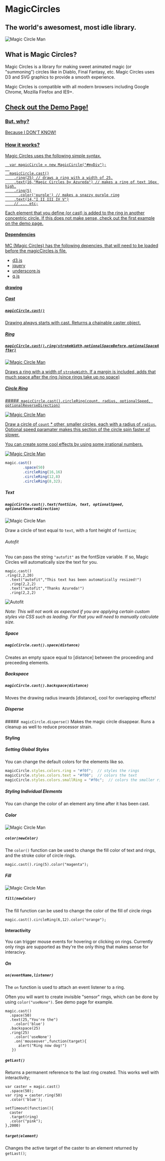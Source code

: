 MagicCircles
============

The world's awesomest, most idle library.
-----------------------------

![Magic Circle Man](https://raw.githubusercontent.com/danielstern/MagicCircles/master/project_images/logo.jpg)

What is Magic Circles?
--------
Magic Circles is a library for making sweet animated magic (or "summoning") circles like in Diablo, Final Fantasy, etc. Magic Circles uses D3 and SVG graphics to provide a smooth experience.

Magic Circles is compatible with all modern browsers including Google Chrome, Mozilla Firefox and IE9+.

<h2>
  <a href="http://azureda.com/magicCircles/">Check out the Demo Page!
</h2>

### But, why?
Because I DON'T KNOW!

### How it works?
Magic Circles uses the following simple syntax.

```
  var magicCircle = new MagicCircle("#myDiv");
  
  magicCircle.cast()
    .ring(25) // draws a ring with a width of 25.
    .text(16,"Magic Circles by Azureda") // makes a ring of text 16px high.
    .ring(5)
      .color('purple') // makes a snazzy purple ring
    .text(14,"I II III IV V")
    // ... etc;

```

Each element that you define (or cast) is added to the ring in another concentric circle. If this does not make sense, check out the first example on the demo page.

#### Dependencies
MC (Magic Circles) has the following depencies, that will need to be loaded before the magicCircles.js file.

- d3.js
- jquery
- underscore.js
- q.js


#### drawing

##### Cast
##### `magicCircle.cast()`
Drawing always starts with cast. Returns a chainable caster object.
 
##### Ring 
##### `magicCircle.cast().ring(strokeWidth,optionalSpaceBefore,optionalSpaceAfter)`

![Magic Circle Man](https://raw.githubusercontent.com/danielstern/MagicCircles/master/project_images/ring.jpg)

Draws a ring with a width of `strokeWidth`. If a margin is included, adds that much space after the ring (since rings take up no space)

##### Circle Ring  
#####` magicCircle.cast().circleRing(count, radius, optionalSpeed, optionalReverseDirection)`

![Magic Circle Man](https://raw.githubusercontent.com/danielstern/MagicCircles/master/project_images/circleRing1.jpg)

Draw a circle of `count` * other, smaller circles, each with a radius of `radius`. Optional speed paramater makes this section of the circle spin faster of slower.

You can create some cool effects by using some irrational numbers.

![Magic Circle Man](https://raw.githubusercontent.com/danielstern/MagicCircles/master/project_images/circleRing2.jpg)

```javascript
magic.cast()
		.space(50)
		.circleRing(16,16)
		.circleRing(12,8)
		.circleRing(8,32);
```

##### Text
##### `magicCircle.cast().text(fontSize, text, optionalSpeed, optionalReverseDirection)`

![Magic Circle Man](https://raw.githubusercontent.com/danielstern/MagicCircles/master/project_images/text.jpg)

Draw a circle of text equal to `text`, with a font height of `fontSize`;

<a name="autofit"></a>
###### Autofit

You can pass the string `"autofit"` as the fontSize variable. If so, Magic Circles will automatically size the text for you.

```
magic.cast()
.ring(2,2,20)
  .text("autofit","This text has been automatically resized!")
  .ring(2,2,2)
  .text("autofit","Thanks Azureda!")
  .ring(2,2,2)
```

![Autofit](https://raw.githubusercontent.com/danielstern/MagicCircles/master/project_images/autofit.jpg)

*Note: This will not work as expected if you are applying certain custom styles via CSS such as leading. For that you will need to manually calculate size.*

##### Space
##### `magicCircle.cast().space(distance)`
Creates an empty space equal to [distance] between the proceeding and preceeding elements.

##### Backspace
##### `magicCircle.cast().backspace(distance)`
Moves the drawing radius inwards [distance], cool for overlapping effects!

##### Disperse
#####` magicCircle.disperse()`
Makes the magic circle disappear. Runs a cleanup as well to reduce processor strain.


#### Styling
##### Setting Global Styles

You can change the default colors for the elements like so.

```javascript
magicCircle.styles.colors.ring = "#f0f";  // styles the rings
magicCircle.styles.colors.text = "#f00";  // colors the text
magicCircle.styles.colors.smallRing = "#f0c";  // colors the smaller rings in circleRing()
```

##### Styling Individual Elements

You can change the color of an element any time after it has been cast.

##### Color
![Magic Circle Man](https://raw.githubusercontent.com/danielstern/MagicCircles/master/project_images/colors.jpg)
##### `color(newColor)`

The `color()` function can be used to change the fill color of text and rings, and the stroke color of circle rings.

```
magic.cast().ring(5).color("magenta");
```

##### Fill
![Magic Circle Man](https://raw.githubusercontent.com/danielstern/MagicCircles/master/project_images/fill.jpg)
##### `fill(newColor)`

The fill function can be used to change the color of the fill of circle rings

```
magic.cast().circleRing(6,12).color("orange");
```

#### Interactivity
You can trigger mouse events for hovering or clicking on rings. Currently only rings are supported as they're the only thing that makes sense for interacivy.

##### On
##### `on(eventName,listener)`

The `on` function is used to attach an event listener to a ring. 

Often you will want to create invisible "sensor" rings, which can be done by using `color("useNone")`. See demo page for example.

```
magic.cast()
  .space(50)
  .text(25,"You're the")
    .color('blue')
  .backspace(25)
  .ring(25)
    .color('useNone')
    .on('mouseover',function(target){
      alert("Ring now dog!")
   })
```

##### `getLast()`

Returns a permanent reference to the last ring created. This works well with interactivity;

```
var caster = magic.cast()
  .space(50);
var ring = caster.ring(50)
  .color('blue');

setTimeout(function(){
  caster
  .target(ring)
  .color("pink");
},2000)
```

##### `target(element)`

Changes the active target of the caster to an element returned by `getLast()`;
